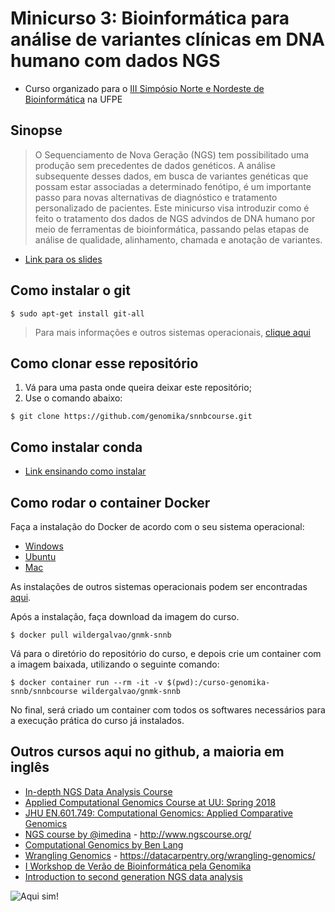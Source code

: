 # Minicurso 3: Bioinformática para análise de variantes clínicas em DNA humano com dados NGS

* Curso organizado para o [III Simpósio Norte e Nordeste de Bioinformática](http://www.lgbv-ufpe.net/snnb/index.php?page=minicursos) na UFPE

## Sinopse

> O Sequenciamento de Nova Geração (NGS) tem possibilitado uma produção sem precedentes de dados genéticos. A análise subsequente desses dados, em busca de variantes genéticas que possam estar associadas a determinado fenótipo, é um importante passo para novas alternativas de diagnóstico e tratamento personalizado de pacientes. Este minicurso visa introduzir como é feito o tratamento dos dados de NGS advindos de DNA humano por meio de ferramentas de bioinformática, passando pelas etapas de análise de qualidade, alinhamento, chamada e anotação de variantes.

* [Link para os slides](https://docs.google.com/presentation/d/1phNV2TlAfsjnXjuIhgQECl7-0eciM_wOLi-l-Qfx1a0/edit#slide=id.g3a46271903_0_313)

## Como instalar o git

```
$ sudo apt-get install git-all
```

> Para mais informações e outros sistemas operacionais, [clique aqui](https://git-scm.com/book/pt-br/v2/Come%C3%A7ando-Instalando-o-Git)

## Como clonar esse repositório

1. Vá para uma pasta onde queira deixar este repositório;
2. Use o comando abaixo:

```
$ git clone https://github.com/genomika/snnbcourse.git 
``` 

## Como instalar conda
* [Link ensinando como instalar](https://conda.io/docs/user-guide/install/index.html)

## Como rodar o container Docker

Faça a instalação do Docker de acordo com o seu sistema operacional:

* [Windows](https://store.docker.com/editions/community/docker-ce-desktop-windows)
* [Ubuntu](https://store.docker.com/editions/community/docker-ce-server-ubuntu)
* [Mac](https://store.docker.com/editions/community/docker-ce-desktop-mac)

As instalações de outros sistemas operacionais podem ser encontradas [aqui](https://www.docker.com/community-edition).

Após a instalação, faça download da imagem do curso.

```
$ docker pull wildergalvao/gnmk-snnb
```

Vá para o diretório do repositório do curso, e depois crie um container com a imagem baixada, utilizando o seguinte comando:

```
$ docker container run --rm -it -v $(pwd):/curso-genomika-snnb/snnbcourse wildergalvao/gnmk-snnb
```

No final, será criado um container com todos os softwares necessários para a execução prática do curso já instalados.

## Outros cursos aqui no github, a maioria em inglês

* [In-depth NGS Data Analysis Course](https://github.com/hbctraining/In-depth-NGS-Data-Analysis-Course)
* [Applied Computational Genomics Course at UU: Spring 2018](https://github.com/quinlan-lab/applied-computational-genomics)
* [JHU EN.601.749: Computational Genomics: Applied Comparative Genomics](https://github.com/schatzlab/appliedgenomics2018)
* [NGS course by @imedina](https://github.com/ngs-course/ngs-course.github.io) - http://www.ngscourse.org/
* [Computational Genomics by Ben Lang](https://github.com/BenLangmead/comp-genomics-class)
* [Wrangling Genomics](https://github.com/datacarpentry/wrangling-genomics) - https://datacarpentry.org/wrangling-genomics/
* [I Workshop de Verão de Bioinformática pela Genomika](https://github.com/genomika/summercourse)
* [Introduction to second generation NGS data analysis](https://github.com/geocarvalho/ngs-studies/tree/master/biome-ngs)


![Aqui sim!](https://media1.tenor.com/images/5a4fb253901d1d9612189b39a2898e13/tenor.gif?itemid=10891941)

